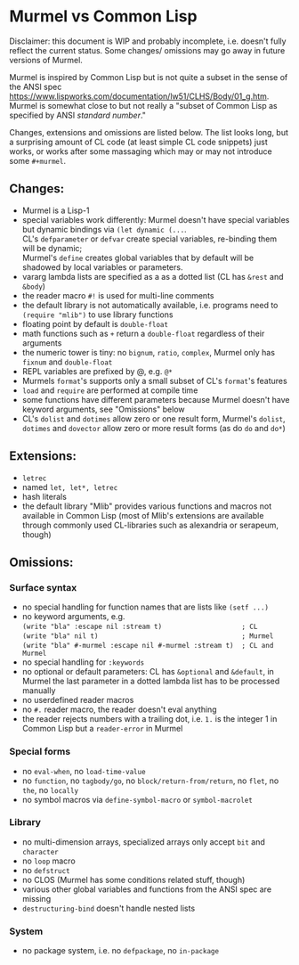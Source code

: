 # Murmel vs Common Lisp

Disclaimer: this document is WIP and probably incomplete, i.e. doesn't fully reflect the current status.
Some changes/ omissions may go away in future versions of Murmel.

Murmel is inspired by Common Lisp but is not quite a subset in the sense of the ANSI spec https://www.lispworks.com/documentation/lw51/CLHS/Body/01_g.htm.
Murmel is somewhat close to but not really a "subset of Common Lisp as specified by ANSI _standard number_."

Changes, extensions and omissions are listed below.
The list looks long, but a surprising amount of CL code (at least simple CL code snippets) just works,
or works after some massaging which may or may not introduce some `#+murmel`.


## Changes:

* Murmel is a Lisp-1
* special variables work differently: Murmel doesn't have special variables but dynamic bindings via `(let dynamic (...`.  
  CL's `defparameter` or `defvar` create special variables, re-binding them will be dynamic;  
  Murmel's `define` creates global variables that by default will be shadowed by local variables or parameters.
* vararg lambda lists are specified as a as a dotted list (CL has `&rest` and `&body`)
* the reader macro `#!` is used for multi-line comments
* the default library is not automatically available, i.e. programs need to `(require "mlib")` to use library functions
* floating point by default is `double-float`
* math functions such as `+` return a `double-float` regardless of their arguments
* the numeric tower is tiny: no `bignum`, `ratio`, `complex`, Murmel only has `fixnum` and `double-float`
* REPL variables are prefixed by @, e.g. `@*`
* Murmels `format`'s supports only a small subset of CL's `format`'s features
* `load` and `require` are performed at compile time
* some functions have different parameters because Murmel doesn't have keyword arguments, see "Omissions" below
* CL's `dolist` and `dotimes` allow zero or one result form,
  Murmel's `dolist`, `dotimes` and `dovector` allow zero or more result forms (as do `do` and `do*`)


## Extensions:

* `letrec`
* named `let, let*, letrec`
* hash literals
* the default library "Mlib" provides various functions and macros not available in Common Lisp
  (most of Mlib's extensions are available through commonly used CL-libraries such as alexandria or serapeum, though)


## Omissions:

### Surface syntax

* no special handling for function names that are lists like `(setf ...)`
* no keyword arguments, e.g.  
  `(write "bla" :escape nil :stream t)                    ; CL`  
  `(write "bla" nil t)                                    ; Murmel`  
  `(write "bla" #-murmel :escape nil #-murmel :stream t)  ; CL and Murmel`  
* no special handling for `:keywords`
* no optional or default parameters: CL has `&optional` and `&default`,
  in Murmel the last parameter in a dotted lambda list has to be processed manually
* no userdefined reader macros
* no `#.` reader macro, the reader doesn't eval anything
* the reader rejects numbers with a trailing dot, i.e. `1.` is the integer 1 in Common Lisp but a `reader-error` in Murmel

### Special forms

* no `eval-when`, no `load-time-value`
* no `function`, no `tagbody/go`, no `block/return-from/return`, no `flet`, no `the`, no `locally`
* no symbol macros via `define-symbol-macro` or `symbol-macrolet`

### Library

* no multi-dimension arrays, specialized arrays only accept `bit` and `character`
* no `loop` macro
* no `defstruct`
* no CLOS (Murmel has some conditions related stuff, though)
* various other global variables and functions from the ANSI spec are missing
* `destructuring-bind` doesn't handle nested lists

### System

* no package system, i.e. no `defpackage`, no `in-package`
